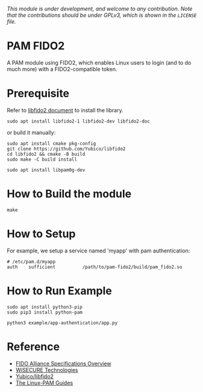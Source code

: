 *This module is under development, and welcome to any contribution. Note that the contributions should be under GPLv3, which is shown in the `LICENSE` file.*

# PAM FIDO2

A PAM module using FIDO2, which enables Linux users to login (and to do much more) with a FIDO2-compatible token.

# Prerequisite

Refer to [libfido2 document](https://github.com/Yubico/libfido2/blob/master/README.adoc) to install the library.
```
sudo apt install libfido2-1 libfido2-dev libfido2-doc
```

or build it manually:

```
sudo apt install cmake pkg-config
git clone https://github.com/Yubico/libfido2
cd libfido2 && cmake -B build
sudo make -C build install
```

```
sudo apt install libpam0g-dev
```

# How to Build the module

```
make
```

# How to Setup

For example, we setup a service named 'myapp' with pam authentication:

```
# /etc/pam.d/myapp
auth	sufficient			/path/to/pam-fido2/build/pam_fido2.so
```

# How to Run Example

```
sudo apt install python3-pip
sudo pip3 install python-pam

python3 example/app-authentication/app.py
```

# Reference

* [FIDO Alliance Specifications Overview](https://fidoalliance.org/specifications/)
* [WiSECURE Technologies](https://www.wisecure-tech.com/)
* [Yubico/libfido2](https://github.com/Yubico/libfido2)
* [The Linux-PAM Guides](http://www.linux-pam.org/Linux-PAM-html/)
